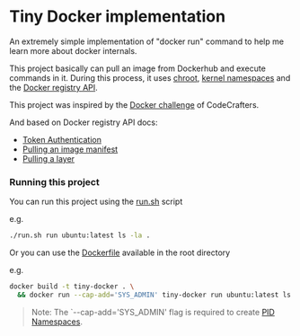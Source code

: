# Tiny Docker implementation

An extremely simple implementation of "docker run" command to help me learn more
about docker internals.

This project basically can pull an image from Dockerhub and execute commands in it.
During this process, it uses [chroot](https://en.wikipedia.org/wiki/Chroot),
[kernel namespaces](https://en.wikipedia.org/wiki/Linux_namespaces) and the
[Docker registry API](https://docs.docker.com/registry/spec/api/).

This project was inspired by the
[Docker challenge](https://codecrafters.io/challenges/docker) of CodeCrafters.

And based on Docker registry API docs:
- [Token Authentication](https://docs.docker.com/registry/spec/auth/token/)
- [Pulling an image manifest](https://docs.docker.com/registry/spec/api/#pulling-an-image-manifest)
- [Pulling a layer](https://docs.docker.com/registry/spec/api/#pulling-a-layer)

### Running this project

You can run this project using the [run.sh](./run.sh) script

e.g.
```bash
./run.sh run ubuntu:latest ls -la .
```

Or you can use the [Dockerfile](./Dockerfile) available in the root directory

e.g.
```bash
docker build -t tiny-docker . \
  && docker run --cap-add='SYS_ADMIN' tiny-docker run ubuntu:latest ls -la .
```

> Note: The `--cap-add='SYS_ADMIN' flag is required to create
> [PID Namespaces](https://man7.org/linux/man-pages/man7/pid_namespaces.7.html).
